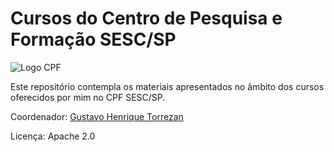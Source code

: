# Cursos do Centro de Pesquisa e Formação SESC/SP

![Logo CPF](https://www.sescsp.org.br/wp-content/uploads/2024/04/Logo-CPF.png)

Este repositório contempla os materiais apresentados no âmbito dos cursos oferecidos por mim no CPF SESC/SP.

Coordenador: [Gustavo Henrique Torrezan](https://www.gustavotorrezan.com/)

Licença: Apache 2.0